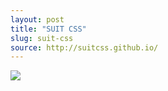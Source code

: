 ```yaml
---
layout: post
title: "SUIT CSS"
slug: suit-css
source: http://suitcss.github.io/
---
```


<img src="/beautiful-open/screenshots/suit-css.png">
